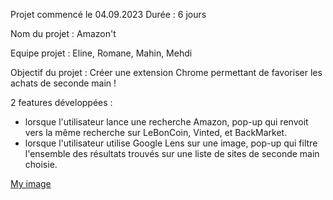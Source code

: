 Projet commencé le 04.09.2023
Durée : 6 jours

Nom du projet : Amazon't

Equipe projet : Eline, Romane, Mahin, Mehdi

Objectif du projet : Créer une extension Chrome permettant de favoriser les achats de seconde main !

2 features développées :
  - lorsque l'utilisateur lance une recherche Amazon, pop-up qui renvoit vers la même recherche sur LeBonCoin, Vinted, et BackMarket.
  - lorsque l'utilisateur utilise Google Lens sur une image, pop-up qui filtre l'ensemble des résultats trouvés sur une liste de sites de seconde main choisie.

[My image](logo.png)